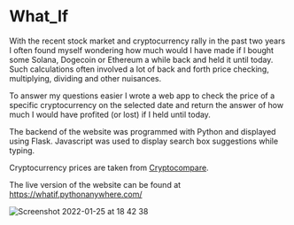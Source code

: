 # What_If

With the recent stock market and cryptocurrency rally in the past two years I often found myself wondering how much would I have made if I bought some Solana, Dogecoin or Ethereum a while back and held it until today. Such calculations often involved a lot of back and forth price checking, multiplying, dividing and other nuisances.

To answer my questions easier I wrote a web app to check the price of a specific cryptocurrency on the selected date and return the answer of how much I would have profited (or lost) if I held until today.

The backend of the website was programmed with Python and displayed using Flask. Javascript was used to display search box suggestions while typing.

Cryptocurrency prices are taken from [Cryptocompare](https://www.cryptocompare.com/).

The live version of the website can be found at https://whatif.pythonanywhere.com/

![Screenshot 2022-01-25 at 18 42 38](https://user-images.githubusercontent.com/76180269/151029571-a1db64d7-388f-42f6-8ad7-b6a0d1a0d4f9.png)
